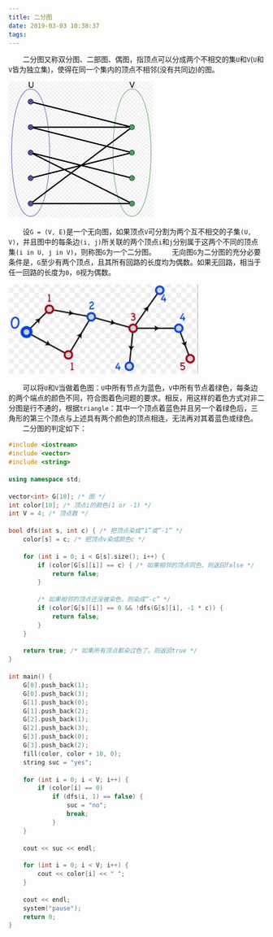 ```yaml
---
title: 二分图
date: 2019-03-03 10:38:37
tags:
---
```

&emsp;&emsp;二分图又称双分图、二部图、偶图，指顶点可以分成两个不相交的集`U`和`V`(`U`和`V`皆为独立集)，使得在同一个集内的顶点不相邻(没有共同边)的图。

<img src="./二分图/1.png" height="268" width="285">

&emsp;&emsp;设`G = (V, E)`是一个无向图，如果顶点`V`可分割为两个互不相交的子集`(U, V)`，并且图中的每条边`(i, j)`所关联的两个顶点`i`和`j`分别属于这两个不同的顶点集`(i in U, j in V)`，则称图`G`为一个二分图。
&emsp;&emsp;无向图`G`为二分图的充分必要条件是，`G`至少有两个顶点，且其所有回路的长度均为偶数。如果无回路，相当于任一回路的长度为`0`，`0`视为偶数。

<img src="./二分图/2.jpg">

&emsp;&emsp;可以将`U`和`V`当做着色图：`U`中所有节点为蓝色，`V`中所有节点着绿色，每条边的两个端点的颜色不同，符合图着色问题的要求。相反，用这样的着色方式对非二分图是行不通的，根据`triangle`：其中一个顶点着蓝色并且另一个着绿色后，三角形的第三个顶点与上述具有两个颜色的顶点相连，无法再对其着蓝色或绿色。
&emsp;&emsp;二分图的判定如下：

``` cpp
#include <iostream>
#include <vector>
#include <string>
​
using namespace std;
​
vector<int> G[10]; /* 图 */
int color[10]; /* 顶点i的颜色(1 or -1) */
int V = 4; /* 顶点数 */
​
bool dfs(int s, int c) { /* 把顶点染成“1”或“-1” */
    color[s] = c; /* 把顶点v染成颜色c */
​
    for (int i = 0; i < G[s].size(); i++) {
        if (color[G[s][i]] == c) { /* 如果相邻的顶点同色，则返回false */
            return false;
        }
​
        /* 如果相邻的顶点还没被染色，则染成“-c” */
        if (color[G[s][i]] == 0 && !dfs(G[s][i], -1 * c)) {
            return false;
        }
    }
​
    return true; /* 如果所有顶点都染过色了。则返回true */
}
​
int main() {
    G[0].push_back(1);
    G[0].push_back(3);
    G[1].push_back(0);
    G[1].push_back(2);
    G[2].push_back(1);
    G[2].push_back(3);
    G[3].push_back(0);
    G[3].push_back(2);
    fill(color, color + 10, 0);
    string suc = "yes";
​
    for (int i = 0; i < V; i++) {
        if (color[i] == 0)
            if (dfs(i, 1) == false) {
                suc = "no";
                break;
            }
    }
​
    cout << suc << endl;
​
    for (int i = 0; i < V; i++) {
        cout << color[i] << " ";
    }
​
    cout << endl;
    system("pause");
    return 0;
}
```